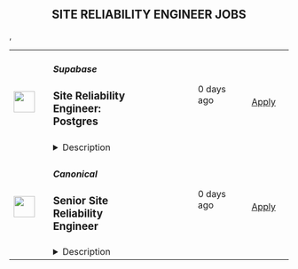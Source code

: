 <div align="center"><h2>SITE RELIABILITY ENGINEER JOBS</h2></div><table><tr>
                <td width="100" height="100" rowspan="2">
                    <img src="https://avatars.githubusercontent.com/u/54469796?s=200&v=4" width="38px" height="auto">
                </td>
                <td width="300">
                    <h5>Supabase</h5>
                    <h3>Site Reliability Engineer: Postgres</h3>
                </td>
                <td width="300">
                    <code></code>
                </td>
                <td width="200">
                <text>0 days ago</text>
                </td>
                <td width="100" rowspan="2">
                <a href="https://jobs.ashbyhq.com/supabase/ba5e5848-0ef7-430d-b773-9455b15db3e8" align="right" target="_blank">Apply</a>
                </td>
            </tr>
            <tr>
                <td colspan="3">
                <details><summary>Description</summary>
                <p style="min-height:1.5em">Supabase is an Open Source and fully remote company building developer tools for databases.</p><p style="min-height:1.5em">We are seeking an experienced SRE to manage the infrastructure of our Postgres databases. We currently manage over 1M Postgres instances and are growing fast.</p><p style="min-height:1.5em"><strong>You will:</strong></p><ul style="min-height:1.5em"><li><p style="min-height:1.5em">Help build the Supabase Postgres offering.</p></li><li><p style="min-height:1.5em">Focus on improving the reliability of database backups and recovery</p></li><li><p style="min-height:1.5em">Implement high availability with minimal downtime failover</p></li><li><p style="min-height:1.5em">Help operationalize database management for our users by implementing maintenance windows, blue-green deployments as part of database upgrades, etc.</p></li><li><p style="min-height:1.5em">Help users self serve debug their databases by improving database observability</p></li><li><p style="min-height:1.5em">Improve the performance of provisioned Postgres databases and expose knobs for our users to further tune their database performance</p></li><li><p style="min-height:1.5em">Improve our system architecture to reduce costs while balancing security and performance.</p></li><li><p style="min-height:1.5em">Design CI/CD systems to speed up deployments with proper change and release management processes.</p></li><li><p style="min-height:1.5em">Escalated storage support tickets and sharing the on-call responsibility for the storage service.</p></li></ul><p style="min-height:1.5em"><strong>You are:</strong></p><ul style="min-height:1.5em"><li><p style="min-height:1.5em">Experience in designing multi-tenant database solutions, designing for failover, fault-tolerance, and disaster recovery</p></li><li><p style="min-height:1.5em">Experience with orchestrating stateful workloads at scale or having used a Postgres operator like the ones from <a target="_blank" rel="noopener noreferrer nofollow" href="https://github.com/zalando/postgres-operator">Zalando</a> or <a target="_blank" rel="noopener noreferrer nofollow" href="https://github.com/CrunchyData/postgres-operator">Crunchy</a> is a plus</p></li><li><p style="min-height:1.5em">Experience with tools in the Postgres ecosystem like <a target="_blank" rel="noopener noreferrer nofollow" href="https://github.com/pgbackrest/pgbackrest">pgbackrest</a>, <a target="_blank" rel="noopener noreferrer nofollow" href="https://pgbarman.org/">barman</a>, <a target="_blank" rel="noopener noreferrer nofollow" href="https://github.com/zalando/patroni">Patroni</a>, <a target="_blank" rel="noopener noreferrer nofollow" href="https://github.com/sorintlab/stolon">Stolon</a>, etc</p></li><li><p style="min-height:1.5em">5+ years experience in SRE/DevOps/Cloud Infrastructure</p></li><li><p style="min-height:1.5em">3+ years of experience in building with Golang</p></li><li><p style="min-height:1.5em">Experience in managing large deployments on AWS</p></li><li><p style="min-height:1.5em">Knowledge of networking</p></li><li><p style="min-height:1.5em">Experience with Infrastructure as Code tools</p></li></ul><p style="min-height:1.5em"><strong>We offer:</strong></p><ul style="min-height:1.5em"><li><p style="min-height:1.5em">100% remote work from anywhere in the world. No location-based adjustment to your salary.</p></li><li><p style="min-height:1.5em">ESOP (equity ownership in the company)</p></li><li><p style="min-height:1.5em">Autonomous work. We work collaboratively on projects, but you set your own pace.</p></li><li><p style="min-height:1.5em">Health, Vision and Dental benefits. Supabase covers 100% of the cost for employees and 80% for dependents</p></li><li><p style="min-height:1.5em">Generous Tech Allowance for any office setup you need</p></li><li><p style="min-height:1.5em">Annual Education Allowance</p></li><li><p style="min-height:1.5em">Annually run off-sites.</p></li></ul><p style="min-height:1.5em"> </p><h2>About the team</h2><ul style="min-height:1.5em"><li><p style="min-height:1.5em">We're a startup. It's unstructured.</p></li><li><p style="min-height:1.5em">Collectively founded more than 30 startups.</p></li><li><p style="min-height:1.5em">Globally distributed team with more than 30 different nationalities.</p></li><li><p style="min-height:1.5em">We deeply believe in <a target="_blank" rel="noopener noreferrer nofollow" href="https://supabase.com/blog/2022/03/25/should-i-open-source-my-company">the efficacy of collaborative open source</a>. We support existing communities and tools, rather than building "yet another xx".</p></li><li><p style="min-height:1.5em">We "dogfood" everything. If you use it in your project, we use it in Supabase.</p></li></ul><h2>Process</h2><ul style="min-height:1.5em"><li><p style="min-height:1.5em">The entire process is fully remote and all communication will happen over email or via video chat.</p></li><li><p style="min-height:1.5em">Once you've submitted your application, the team will review your submission and may reach out for a short screening interview over a video call.</p></li><li><p style="min-height:1.5em">If you pass the screen you will be invited to up to four follow-up interviews. </p></li><li><p style="min-height:1.5em">The calls:</p><ul style="min-height:1.5em"><li><p style="min-height:1.5em">usually take between 20-45 minutes each depending on the interviewer.</p></li><li><p style="min-height:1.5em">most of the time, are all 1:1.</p></li><li><p style="min-height:1.5em">will be with the founders, a member of either the growth or engineering team (depending on the role) and usually one other person from your immediate team or function.</p></li></ul></li><li><p style="min-height:1.5em">Once the interviews are over, the team will meet to discuss several roles and candidates and may:</p><ul style="min-height:1.5em"><li><p style="min-height:1.5em">ask one or two follow-up questions over email or a quick call.</p></li><li><p style="min-height:1.5em">go directly to making an offer.</p></li></ul></li></ul>
                </details>
                </td>
            </tr>,<tr>
                <td width="100" height="100" rowspan="2">
                    <img src="https://pbs.twimg.com/profile_images/1673959375340290050/x7pNtXQ7_400x400.jpg" width="38px" height="auto">
                </td>
                <td width="300">
                    <h5>Canonical</h5>
                    <h3>Senior Site Reliability Engineer</h3>
                </td>
                <td width="300">
                    <code></code>
                </td>
                <td width="200">
                <text>0 days ago</text>
                </td>
                <td width="100" rowspan="2">
                <a href="https://canonical.com/careers/3029798" align="right" target="_blank">Apply</a>
                </td>
            </tr>
            <tr>
                <td colspan="3">
                <details><summary>Description</summary>
                
      <p>Next-gen operations at scale, with pure Python infra-as-code, from bare metal to containers and applications. Our goal is to perfect enterprise infrastructure devops.</p>
<p>We run hundreds of private cloud, Kubernetes, and application clusters for customers across physical and public cloud estate, and we are raising the bar on what's possible with automation by embracing a universal operator pattern and model-driven operations.</p>
<p>To succeed in this role you need to believe in automation as a pure software engineering problem, not a hack-it-till-it-works-for-me problem. You need to be interested in the scientific approach to operations at scale, driven by metrics and code, and you need to be able to learn the entire stack, from bare metal networking and kernel up to serverless and open source applications.</p>
<h3>Site Reliability Engineer</h3>
<p>Our site reliability engineers bring Python software-engineering skills and rigour to the operations domain. We practice devsecops from bare metal to application. We architect and run OpenStack, Kubernetes and software defined storage, and we enable devsecops for applications running on that infrastructure too.</p>
<p>To become a member of this team, you need to be a software engineer fluent in Python, you need a genuine interest in the full open source infrastructure stack from metal to containers, and you need the ability to work in a high pressure operations environment with mission-critical services for global brand name customers.</p>
<p>As a member of the team you will gain experience in a broad range of cloud technologies. We evolve our offerings as the state of the art improves, so you get to stay current with the latest capabilities in open source infrastructure. We drive upgrades to keep our customers on the latest, best solutions.</p>
<h4>What Canonical Offers</h4>
<ul>
<li>Technical management team that understands the details of what we are developing</li>
<li>A culture of openness and inclusiveness</li>
<li>Helpful and talented engineers who are world-class experts in many fields</li>
<li>Teams focused on good work life balance with long average retention rates</li>
<li>A wide range of engineering disciplines and career paths that can move between divisions</li>
<li>Fully remote company for career growth without relocation requirements</li>
</ul>
<h4>Requirements</h4>
<ul>
<li>Software Engineering or Computer Science degree</li>
<li>Linux experience and familiarity with Linux networking and storage</li>
<li>Python software development experience</li>
<li>Demonstrated drive for continual learning</li>
<li>Devops experience</li>
</ul>
<h4>Nice to haves</h4>
<ul>
<li>Experience with OpenStack or Kubernetes deployment or operations</li>
<li>We hope that you’ll join us in helping to shape and build the future of free software together</li>
</ul>
<p>Of course we also offer...</p>
<ul>
<li>Learning and Development</li>
<li>Annual Compensation Review</li>
<li>Recognition Rewards</li>
<li>Annual Leave</li>
<li>Priority Pass for travel</li>
<li>Flexible working option</li>
</ul>
<h3>About Canonical</h3>
<p>Canonical is a pioneering tech firm that is at the forefront of the global move to open source. As the company that publishes Ubuntu, one of the most important open source projects and the platform for AI, IoT and the cloud, we are changing the world on a daily basis. We recruit on a global basis and set a very high standard for people joining the company. We expect excellence - in order to succeed, we need to be the best at what we do.</p>
<p>Canonical has been a remote-first company since its inception in 2004.​ Work at Canonical is a step into the future, and will challenge you to think differently, work smarter, learn new skills, and raise your game. Canonical provides a unique window into the world of 21st-century digital business.</p>
<h3>Canonical is an equal opportunity employer</h3>
<p>We are proud to foster a workplace free from discrimination. Diversity of experience, perspectives, and background create a better work environment and better products.&nbsp;<a href="https://canonical.com/careers/diversity/identity">Whatever your identity, we will give your application fair consideration.</a></p>
<p>#LI-Remote #stack</p>





&nbsp;

<p>Requisition ID: 461</p><p></p>
    
                </details>
                </td>
            </tr>,<tr>
                <td width="100" height="100" rowspan="2">
                    <img src="https://pbs.twimg.com/profile_images/1673959375340290050/x7pNtXQ7_400x400.jpg" width="38px" height="auto">
                </td>
                <td width="300">
                    <h5>Canonical</h5>
                    <h3>Senior Site Reliability / Gitops Engineer</h3>
                </td>
                <td width="300">
                    <code></code>
                </td>
                <td width="200">
                <text>0 days ago</text>
                </td>
                <td width="100" rowspan="2">
                <a href="https://canonical.com/careers/5517891" align="right" target="_blank">Apply</a>
                </td>
            </tr>
            <tr>
                <td colspan="3">
                <details><summary>Description</summary>
                
      <p>This role is an opportunity for a hands-on, but literally hands-off, senior technologist with a passion for Linux to build a career with Canonical and drive the success with those leveraging Ubuntu and open source products.&nbsp; If you have experience of IT operations automation, Infrastructure as Code and a passion for technology, then you will enjoy working with some of the best people in the industry at Canonical.</p>
<h2><strong>Job Summary</strong></h2>
<p>The IS team at Canonical supports and maintains all of Canonical’s IT production services. The team is in charge of running services used by over 60 million Ubuntu users.</p>
<p>As an Senior SRE &amp; Gitops engineer you’ll be in a unique position to drive operations automation to the next level, both in our own private clouds as well as in the public clouds. We do this by utilizing the best of open source infrastructure as code software, software development practices such as CI/CD pipelines, and Canonical’s leading products for software operation automation.</p>
<p>In addition to defining the infrastructure as code, you will improve Canonical products and the open-source technologies they’re based on by providing critical feedback to developers on how their products operate at scale. This is done by submitting bugs (and sometimes writing pull requests) and collaborating on design and implementations with other teams within the company.</p>
<p>You’ll be part of a global team of SREs that work together and support each other to provide the best possible services to our company, Canonical’s customers and the Ubuntu Community.</p>
<h2><strong>As a Senior Site Reliability / Gitops Engineer you will</strong></h2>
<ul>
<li>Drive the development of automation, Gitops in your team as an embedded tech lead</li>
<li>Closely collaborate with the IS architect to align your solutions with the IS architecture vision</li>
<li>Design and architect services that IS can offer to the organization as products</li>
<li>Apply your experience of IaC to develop infrastructure as code practice within IS by constantly increasing automation and improving IaC processes</li>
<li>Automate software operations for re-usability and consistency across private and public clouds, taking into consideration the complexities of distributed systems</li>
<li>Maintain operational responsibility for all of Canonical’s core services, networks, and infrastructure</li>
<li>Develop skills in troubleshooting, capacity planning, and performance investigation, Setting up, maintaining and using observability tools such as Prometheus, Grafana, and Elasticsearch; design, implement and maintain monitoring and alerting for various systems and services</li>
<li>Provide assistance and work with globally distributed engineering, operations, and support peers</li>
<li>Be given uninterrupted development time to focus on larger projects and automation of manual tasks</li>
<li>Share your experience, know-how and best practices with other team members in design sessions, mentorship and ‘doing work together’</li>
<li>Carry final responsibility for time-critical escalations</li>
</ul>
<h2>What we are looking for in you</h2>
<ul>
<li>A modern view on hosting architecture, driven by infrastructure as code across both private and public clouds.</li>
<li>A product mindset thriving to develop products rather than solutions.</li>
<li>Python software development experience, with large projects</li>
<li>Experience working with Kubernetes or other container orchestration systems.</li>
<li>Proven exposure to manage and deploy cloud infrastructure with code.&nbsp;&nbsp;</li>
<li>Practical knowledge of Linux networking, routing, and firewalls</li>
<li>Affinity with various forms of Linux storage, from Ceph to Databases</li>
<li>Hands-on experience administering enterprise Linux servers</li>
<li>Extensive knowledge of cloud computing concepts and technologies</li>
<li>Bachelor's degree or greater, preferably in computer science or related engineering field</li>
<li>Able to communicate clearly and effectively in English over email, chat, video or voice calls and in-person</li>
<li>Motivated and able to troubleshoot from kernel to web, and willing to ask others when appropriate</li>
<li>A willingness to be flexible and able to learn new things quickly</li>
<li>Be inspired by the needs of fast-changing environments</li>
<li>Happy to work within distributed teams</li>
<li>Be passionate and familiarized about open-source, especially Ubuntu or Debian</li>
</ul>
<h2>What we offer you</h2>
<p>Your base pay will depend on various factors including your geographical location, level of experience, knowledge and skills. In addition to the benefits above, certain roles are also eligible for additional benefits and rewards including annual bonuses and sales incentives based on revenue or utilization. Our compensation philosophy is to ensure equity right across our global workforce.&nbsp;&nbsp;</p>
<p>In addition to a competitive base pay, we provide all team members with additional benefits, which reflect our values and ideals. Please note that additional benefits may apply depending on the work location and, for more information on these, you can ask in the later stages of the recruitment process.</p>
<ul>
<li>Fully remote working environment - we’ve been working remotely since 2004!</li>
<li>Personal learning and development budget of 2,000USD per annum</li>
<li>Annual compensation review</li>
<li>Recognition rewards</li>
<li>Annual holiday leave</li>
<li>Parental Leave</li>
<li>Employee Assistance Programme</li>
<li>Opportunity to travel to new locations to meet colleagues at ‘sprints’</li>
<li>Priority Pass for travel and travel upgrades for long haul company events</li>
</ul>
<h2>About Canonical</h2>
<p>Canonical is a pioneering tech firm that is at the forefront of the global move to open source. As the company that publishes Ubuntu, one of the most important open source projects and the platform for AI, IoT and the cloud, we are changing the world on a daily basis. We recruit on a global basis and set a very high standard for people joining the company. We expect excellence - in order to succeed, we need to be the best at what we do.</p>
<p>Canonical has been a remote-first company since its inception in 2004.​ Work at Canonical is a step into the future, and will challenge you to think differently, work smarter, learn new skills, and raise your game. Canonical provides a unique window into the world of 21st-century digital business.</p>
<h2>Canonical is an equal opportunity employer</h2>
<p>We are proud to foster a workplace free from discrimination. Diversity of experience, perspectives, and background create a better work environment and better products. <a href="https://canonical.com/careers/diversity/identity">Whatever your identity, we will give your application fair consideration.</a></p>
<p>#LI-remote&nbsp;</p>
<p>Requisition ID: 263</p><p></p>
    
                </details>
                </td>
            </tr>,<tr>
                <td width="100" height="100" rowspan="2">
                    <img src="https://pbs.twimg.com/profile_images/1673959375340290050/x7pNtXQ7_400x400.jpg" width="38px" height="auto">
                </td>
                <td width="300">
                    <h5>Canonical</h5>
                    <h3>Site Reliability Engineer</h3>
                </td>
                <td width="300">
                    <code></code>
                </td>
                <td width="200">
                <text>0 days ago</text>
                </td>
                <td width="100" rowspan="2">
                <a href="https://canonical.com/careers/4468036" align="right" target="_blank">Apply</a>
                </td>
            </tr>
            <tr>
                <td colspan="3">
                <details><summary>Description</summary>
                
      <p>Canonical is a leading provider of open source software and operating systems to the global enterprise and technology markets. Our platform, Ubuntu, is very widely used in breakthrough enterprise initiatives such as public cloud, data science, AI, engineering innovation and IoT. Our customers include the world's leading public cloud and silicon providers, and industry leaders in many sectors. The company is a pioneer of global distributed collaboration, with 1200+ colleagues in 75+ countries and very few office based roles. Teams meet two to four times yearly in person, in interesting locations around the world, to align on strategy and execution.</p>
<p>The company is founder led, profitable and growing.</p>
<h2><strong>We are hiring a Site Reliability Engineer</strong></h2>
<p>Next-gen operations at scale, with pure Python infra-as-code, from bare metal to containers and applications. Our goal is to perfect enterprise infrastructure devops.</p>
<p>We run hundreds of private cloud, Kubernetes, and application clusters for customers across physical and public cloud estate, and we are raising the bar on what's possible with automation by embracing a universal operator pattern and model-driven operations.</p>
<p>To succeed in this role you need to believe in automation as a pure software engineering problem, not a hack-it-till-it-works-for-me problem. You need to be interested in the scientific approach to operations at scale, driven by metrics and code, and you need to be able to learn the entire stack, from bare metal networking and kernel up to serverless and open source applications.</p>
<p>Location: Globally remote role</p>
<h3><strong>The role entails</strong></h3>
<p>Our cloud operations engineers bring Python software-engineering skills and rigour to the operations domain. We practise devsecops from bare metal to application. We architect and run OpenStack, Kubernetes and software defined storage, and we enable devsecops for applications running on that infrastructure too.</p>
<p>To become a member of this team, you need to be a software engineer fluent in Python, you need a genuine interest in the full open source infrastructure stack from metal to containers, and you need the ability to work in a high pressure operations environment with mission-critical services for global brand name customers.</p>
<p>As a member of the team you will gain experience in a broad range of cloud technologies. We evolve our offerings as the state of the art improves, so you get to stay current with the latest capabilities in open source infrastructure. We drive upgrades to keep our customers on the latest, best solutions.</p>
<h3><strong>What we are looking for in you</strong></h3>
<ul>
<li>Degree in Software Engineering or Computer Science</li>
<li>Experience with Linux and familiarity with Linux networking and storage</li>
<li>Python software development expertise</li>
<li>Operational experience</li>
<li>Excellent interpersonal skills, curiosity, flexibility, and accountability</li>
<li>Ability to travel internationally twice a year, for company events up to two weeks long</li>
</ul>
<h3><strong>Nice-to-have skills</strong></h3>
<ul>
<li>Experience with OpenStack or Kubernetes deployment or operations</li>
<li>Familiarity with public or private cloud management</li>
</ul>
<h2><strong>What we offer colleagues</strong></h2>
<p>We consider geographical location, experience, and performance in shaping compensation worldwide. We revisit compensation annually (and more often for graduates and associates) to ensure we recognise outstanding performance. In addition to base pay, we offer a performance-driven annual bonus or commission. We provide all team members with additional benefits, which reflect our values and ideals. We balance our programs to meet local needs and ensure fairness globally.</p>
<ul>
<li>Distributed work environment with twice-yearly team sprints in person</li>
<li>Personal learning and development budget of USD 2,000 per year</li>
<li>Annual compensation review</li>
<li>Recognition rewards</li>
<li>Annual holiday leave</li>
<li>Maternity and paternity leave</li>
<li>Employee Assistance Programme</li>
<li>Opportunity to travel to new locations to meet colleagues</li>
<li>Priority Pass, and travel upgrades for long haul company events</li>
</ul>
<h2><strong>About Canonical</strong></h2>
<p>Canonical is a pioneering tech firm at the forefront of the global move to open source. As the company that publishes Ubuntu, one of the most important open source projects and the platform for AI, IoT and the cloud, we are changing the world of software. We recruit on a global basis and set a very high standard for people joining the company. We expect excellence - in order to succeed, we need to be the best at what we do. Most colleagues at Canonical have worked from home since its inception in 2004.​ Working here is a step into the future, and will challenge you to think differently, work smarter, learn new skills, and raise your game.</p>
<h3><strong>Canonical is an equal opportunity employer</strong></h3>
<p>We are proud to foster a workplace free from discrimination. Diversity of experience, perspectives, and background create a better work environment and better products. <a href="https://canonical.com/careers/diversity/identity">Whatever your identity, we will give your application fair consideration.</a></p>
<p>&nbsp;#LI-Remote</p>
<p><br><br></p><p>Requisition ID: 491</p><p></p>
    
                </details>
                </td>
            </tr>,<tr>
                <td width="100" height="100" rowspan="2">
                    <img src="https://pbs.twimg.com/profile_images/1673959375340290050/x7pNtXQ7_400x400.jpg" width="38px" height="auto">
                </td>
                <td width="300">
                    <h5>Canonical</h5>
                    <h3>Site Reliability / Gitops Engineer</h3>
                </td>
                <td width="300">
                    <code></code>
                </td>
                <td width="200">
                <text>0 days ago</text>
                </td>
                <td width="100" rowspan="2">
                <a href="https://canonical.com/careers/1747487" align="right" target="_blank">Apply</a>
                </td>
            </tr>
            <tr>
                <td colspan="3">
                <details><summary>Description</summary>
                
      <p>This role is an opportunity for a hands-on, but literally hands-off, technologist with a passion for Linux to build a career with Canonical and drive the success with those leveraging Ubuntu and open source products. &nbsp;If you have experience of IT operations automation, Infrastructure as Code and a passion for technology, then you will enjoy working with some of the best people in the industry at Canonical.<br></p>
<h2>Job Summary</h2>
<p>The IS team at Canonical supports and maintains all of Canonical’s IT production services. The team is in charge of running services used by over 60 million Ubuntu users.</p>
<p>As an SRE &amp; Gitops engineer you’ll be in a unique position to drive operations automation to the next level, both in our own private clouds as well as in the public clouds. We do this by utilizing the best of open source infrastructure as code software, software development practices such as CI/CD pipelines, and Canonical’s leading products for software operation automation.</p>
<p>In addition to defining the infrastructure as code, you will improve Canonical products and the open-source technologies they’re based on by providing critical feedback to developers on how their products operate at scale. This is done by submitting bugs (and sometimes writing pull requests) and collaborating on design and implementations with other teams within the company.</p>
<p>You’ll be part of a global team of SREs that work together and support each other to provide the best possible services to our company, Canonical’s customers and the Ubuntu Community.</p>
<h2>As a Site Reliability / Gitops Engineer engineer you will</h2>
<ul>
<li>Apply your experience of IaC to develop infrastructure as code practice within IS by constantly increasing automation and improving IaC processes</li>
<li>Automate software operations for re-usability and consistency across private and public clouds, taking into consideration the complexities of distributed systems</li>
<li>Develop new features and improve the resilience and scalability of the existing cloud and container portfolio at Canonical</li>
<li>Maintain operational responsibility for all of Canonical’s core services, networks, and infrastructure</li>
<li>Develop skills in troubleshooting, capacity planning, and performance investigation, Setting up, maintaining and using observability tools such as Prometheus, Grafana, and Elasticsearch; design, implement and maintain monitoring and alerting for various systems and services</li>
<li>Collaborate with development teams to design service architecture, documentation, playbooks, policies and operational procedures</li>
<li>Provide assistance and work with globally distributed engineering, operations, and support peers</li>
<li>Be given uninterrupted development time to focus on larger projects and automation of manual tasks</li>
<li>Share your experience, know-how and best practices with other team members in design sessions, mentorship and ‘doing work together’</li>
<li>Carry final responsibility for time-critical escalations</li>
</ul>
<h2>What we are looking for in you</h2>
<ul>
<li>A deep experience of, and knowledge to define operations in code, using version control, peer review and CI/CD to roll out changes both to applications and infrastructure</li>
<li>Strong modern engineering background (peer-review, unit testing, SCM, CI/CD, Agile)</li>
<li>Python software development experience, with large projects</li>
<li>Practical knowledge of Linux networking, routing, and firewalls</li>
<li>Affinity with various forms of Linux storage, from Ceph to Databases</li>
<li>Hands-on experience administering enterprise Linux servers</li>
<li>Extensive knowledge of cloud computing concepts and technologies</li>
<li>Bachelor's degree or greater, preferably in computer science or related engineering field</li>
<li>Able to communicate clearly and effectively in English over email, chat, video or voice calls and in-person</li>
<li>Motivated and able to troubleshoot from kernel to web, and willing to ask others when appropriate</li>
<li>A willingness to be flexible and able to learn new things quickly</li>
<li>Be inspired by the needs of fast-changing environments</li>
<li>Happy to work within distributed teams</li>
<li>Be passionate and familiarized about open-source, especially Ubuntu or Debian<br></li>
</ul>
<h2>What we offer you</h2>
<p>Your base pay will depend on various factors including your geographical location, level of experience, knowledge and skills. In addition to the benefits above, certain roles are also eligible for additional benefits and rewards including annual bonuses and sales incentives based on revenue or utilization. Our compensation philosophy is to ensure equity right across our global workforce.&nbsp;&nbsp;</p>
<p>In addition to a competitive base pay, we provide all team members with additional benefits, which reflect our values and ideals. Please note that additional benefits may apply depending on the work location and, for more information on these, you can ask in the later stages of the recruitment process.</p>
<ul>
<li>Fully remote working environment - we’ve been working remotely since 2004!</li>
<li>Personal learning and development budget of 2,000USD per annum</li>
<li>Annual compensation review</li>
<li>Recognition rewards</li>
<li>Annual holiday leave</li>
<li>Parental Leave</li>
<li>Employee Assistance Programme</li>
<li>Opportunity to travel to new locations to meet colleagues at ‘sprints’</li>
<li>Priority Pass for travel and travel upgrades for long haul company events</li>
</ul>
<h2>About Canonical</h2>
<p>Canonical is a pioneering tech firm that is at the forefront of the global move to open source. As the company that publishes Ubuntu, one of the most important open source projects and the platform for AI, IoT and the cloud, we are changing the world on a daily basis. We recruit on a global basis and set a very high standard for people joining the company. We expect excellence - in order to succeed, we need to be the best at what we do.</p>
<p>Canonical has been a remote-first company since its inception in 2004.​ Work at Canonical is a step into the future, and will challenge you to think differently, work smarter, learn new skills, and raise your game. Canonical provides a unique window into the world of 21st-century digital business.</p>
<h2>Canonical is an equal opportunity employer</h2>
<p>We are proud to foster a workplace free from discrimination. Diversity of experience, perspectives, and background create a better work environment and better products. <a href="https://canonical.com/careers/diversity/identity">Whatever your identity, we will give your application fair consideration.</a></p>
<p>#LI-remote&nbsp;</p>
<p>Requisition ID: 263</p><p></p>
    
                </details>
                </td>
            </tr>,<tr>
                <td width="100" height="100" rowspan="2">
                    <img src="https://pbs.twimg.com/profile_images/1031556251782705153/l7Ht7Yer_400x400.jpg" width="38px" height="auto">
                </td>
                <td width="300">
                    <h5>Crytek</h5>
                    <h3>Lead Site Reliability Engineer</h3>
                </td>
                <td width="300">
                    <code></code>
                </td>
                <td width="200">
                <text>0 days ago</text>
                </td>
                <td width="100" rowspan="2">
                <a href="https://jobs.lever.co/crytek/cf3eb775-310c-4dd3-a5d2-e464f0c8f0e4" align="right" target="_blank">Apply</a>
                </td>
            </tr>
            <tr>
                <td colspan="3">
                <details><summary>Description</summary>
                <div>Crytek is looking for a <b>Lead Site Reliability Engineer</b> to support the Network Operations team for <a rel="noopener noreferrer" class="postings-link" href="https://www.huntshowdown.com/"><i>Hunt: Showdown</i></a> team.</div><div><br></div><div><br></div><div><b>Relocation &amp; Remote Work</b></div><div>For this position, you have one of the following options:</div><div>&nbsp;</div><div>1. Come to our modern headquarters in Frankfurt and receive an attractive relocation package and have access to all of our benefits.</div><div>&nbsp;</div><div>2. If you are already living in one of the following countries, we are able to offer you a permanent work contract and allow you to work remotely&nbsp;as an employee&nbsp;from there.&nbsp;</div><div>&nbsp;</div><div>Germany</div><div>Sweden</div><div>United Kingdom</div><div>Spain</div><div>Poland</div><div>Austria</div><div>&nbsp;</div><div>3. If you are interested in full-time remote work in any other country (max. +/- 2 hours CET), we&nbsp;can offer you&nbsp;a freelance contract arrangement.</div><div>&nbsp;</div><h3>Responsibilities</h3><li>Overseeing network operations strategic planning and execution globally;</li><li>Negotiating and contracting with DC and hosting service providers;</li><li>Overseeing game servers' installation process and general coordination of hardware management, traffic management;</li><li>Coordination with game development teams (studios) on game server solution architecture for different platforms (PC and consoles);</li><li>Coordination with online development team for publishing online services;</li><li>Revising and trouble-shooting existing games server solutions and investigating any issues connected to online operations;</li><li>Setting up high-quality-standard processes for online operations;</li><li>Setting up high-level targets for online and network operations like up-time, deployment time, etc.;</li><li>Automate the processes of deploying and monitoring different workloads;</li><li>Manage and motivate the team of DevOps engineers, database and system administrators,on and network engineers;</li><li>Installing and connecting anti-bot and anti-cheat systems within existing Crytek’s services, and general technical management of such systems;</li><li>Take responsibility and maximize the service quality of operations of the platform and the game services on the platform.</li>,<h3>Requirements</h3><li>5+ years of professional experience at mid to senior level management;</li><li>3+ years of experience in operation of online platforms;</li><li>Extensive experience of online operations for games as a service;</li><li>Extensive experience in architecture and trouble-shooting of network solutions;</li><li>Profound Linux experience.</li><li>Experience working with bare metal as well as cloud servers;</li><li>Experience working with automation tools like Ansible and observability tooling like OpenTelemetry and Grafana</li><li>Excellent client service skills &amp; project management skills (e.g. managing to timelines &amp; budgets, setting expectations, developing internal metrics, sharing knowledge, etc.);</li><li>Excellent English communication and writing skills.</li>,<h3>Pluses</h3><li>Experience leading teams</li><li>Experience with financial forecasting and budget management</li><li>Knowledge and understanding of the nature of Online Games</li><div><br></div><div><b>What you can expect from us</b></div><div>&nbsp;</div><div><b>Career Path&nbsp;</b></div><div>Your professional development is important to us, so we have laid out a career plan to help you progress towards your goals and objectives.&nbsp;</div><div>&nbsp;</div><div><b>Company Apartment&nbsp;</b></div><div>To help you get settled, we provide you with a fully furnished company apartment during your first three months in Frankfurt.*&nbsp;</div><div>&nbsp;</div><div><b>Relocation&nbsp;Support&nbsp;</b></div><div>We offer a relocation budget and full coverage of flights to Frankfurt for you and your family.&nbsp;</div><div>You can expect extensive assistance with visa, work permits, and communication with authorities during the relocation process, as well as help settling into Germany (e.g. setting up appointments with banks, government agencies, schools, landlords, finding apartments etc.).*&nbsp;</div><div><b>&nbsp;&nbsp;&nbsp;&nbsp;&nbsp;&nbsp;&nbsp;&nbsp;&nbsp;&nbsp;&nbsp;&nbsp;</b></div><div><b>Public Transport Pass&nbsp;</b></div><div>Discover Frankfurt by bus, tram and metro – free of charge.*&nbsp;</div><div>&nbsp;</div><div><b>Gym Card&nbsp;</b></div><div>A healthy body is a healthy mind. We offer a membership at the premium gym chain Fitness First in Germany. Work out, join group fitness classes, or relax in the wellness facilities.</div><div>&nbsp;</div><div><b>International Environment&nbsp;</b></div><div>We truly embody diversity at Crytek. With employees from over 42 different countries, we define ourselves by our cultural diversity.&nbsp;</div><div>&nbsp;</div><div><b>German Classes&nbsp;</b></div><div>Understanding the local culture will make your stay abroad more enjoyable, and Crytek supports that by offering German language courses for you and your family.&nbsp;</div><div>&nbsp;&nbsp;</div><div><b>Events</b></div><div>Join us on our exciting company events, including new starter breakfasts, summer and winter parties, our annual trip to Gamescom in Cologne, and many more!*&nbsp;</div><div>We are all gamers: stay connected and play games with your colleagues at our remote gaming parties.</div><div>&nbsp;</div><div><b>Vacation Days&nbsp;</b></div><div>At our Frankfurt office you can enjoy 24 days of vacation per year, and every 2 years you get 1 more (up to a maximum of 28 days). You will also have on average 10 public holidays on top of the days you take off. </div><div>If you are working from another country, local standards apply.</div><div>&nbsp; </div><div>&nbsp;&nbsp;</div><div>*only applicable to employees in Frankfurt.</div>
                </details>
                </td>
            </tr></table>